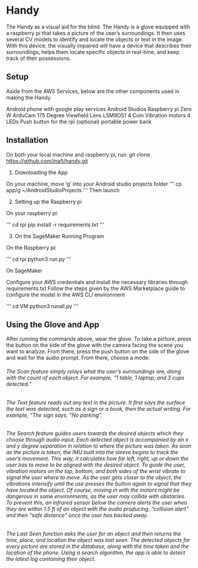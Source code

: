 # Handy

The Handy as a visual aid for the blind. The Handy is a glove equipped with a raspberry pi that takes a picture of the user’s surroundings. It then uses several CV models to identify and locate the objects or text in the image. With this device, the visually impaired will have a device that describes their surroundings, helps them locate specific objects in real-time, and keep track of their possessions.

## Setup

Aside from the AWS Services, below are the other components used in making the Handy

Android phone with google play services
Android Studios
Raspberry pi Zero W
ArduCam 175 Degree Viewfield Lens
LSM9DS1
4  Coin Vibration motors
4 LEDs
Push button for the rpi
(optional) portable power bank 

## Installation

On both your local machine and  raspberry pi, run:
git clone https://github.com/inafi/handy.git

1. Downloading the App

On your machine, move ‘g’ into your Android studio projects folder
'''
cp app/g ~/AndroidStudioProjects
'''
Then launch

2. Setting up the Raspberry pi

On your raspberry pi: 

'''
cd rpi
pip install -r requirements.txt
'''

3. On the SageMaker
Running Program

On the Raspberry pi:

'''
cd rpi
python3 run.py
'''

On SageMaker

Configure your AWS credentials and install the necessary libraries through requirements.txt
Follow the steps given by the AWS Marketplace guide to configure the model in the AWS CLI environment

'''
cd VM
python3 runall.py
'''

## Using the Glove and App

After running the commands above, wear the glove. To take a picture, press the button on the side of the glove with the camera facing the scene you want to analyze. From there, press the push button on the side of the glove and wait for the audio prompt. From there, choose a mode:

###### The Scan feature simply relays what the user’s surroundings are, along with the count of each object. For example, “1 table, 1 laptop, and 3 cups detected.”

###### The Text feature reads out any text in the picture. It first says the surface the text was detected, such as a sign or a book, then the actual writing. For example, “The sign says, “No parking”.

###### The Search feature guides users towards the desired objects which they choose through audio input. Each detected object is accompanied by an x and y degree separation in relation to where the picture was taken. As soon as the picture is taken, the IMU built into the sleeve begins to track the user’s movement. This way, it calculates how far left, right, up or down the user has to move to be aligned with the desired object. To guide the user, vibration motors on the top, bottom, and both sides of the wrist vibrate to signal the user where to move. As the user gets closer to the object, the vibrations intensify until the use presses the button again to signal that they have located the object. Of course, moving in with the motors might be dangerous in some environments, as the user may collide with obstacles. To prevent this, an infrared sensor below the camera alerts the user when they are within 1.5 ft of an object with the audio producing, “collision alert” and then “safe distance” once the user has backed away.

###### The Last Seen function asks the user for an object and then returns the time, place, and location the object was last seen. The detected objects for every picture are stored in the database, along with the time taken and the location of the phone. Using a search algorithm, the app is able to detect the latest log containing their object.
